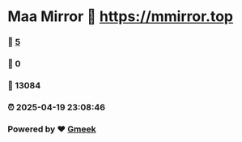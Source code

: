 # Maa Mirror :link: https://mmirror.top 
### :page_facing_up: [5](https://mmirror.top/tag.html) 
### :speech_balloon: 0 
### :hibiscus: 13084 
### :alarm_clock: 2025-04-19 23:08:46 
### Powered by :heart: [Gmeek](https://github.com/Meekdai/Gmeek)
